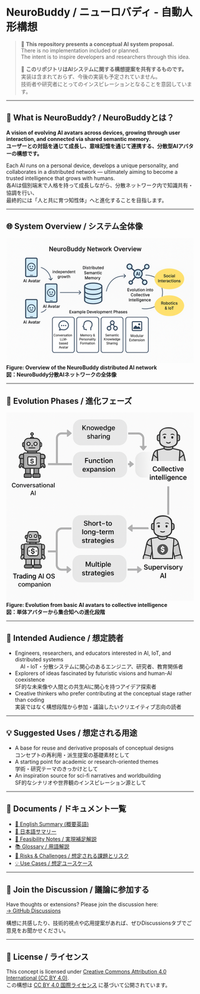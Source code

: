 # NeuroBuddy / ニューロバディ - 自動人形構想

> 🧠 **This repository presents a conceptual AI system proposal.**  
> There is no implementation included or planned.  
> The intent is to inspire developers and researchers through this idea.  
>
> 🧠 **このリポジトリはAIシステムに関する構想提案を共有するものです。**  
> 実装は含まれておらず、今後の実装も予定されていません。  
> 技術者や研究者にとってのインスピレーションとなることを意図しています。

---

## 🚀 What is NeuroBuddy? / NeuroBuddyとは？

**A vision of evolving AI avatars across devices, growing through user interaction, and connected via shared semantic memory.**  
**ユーザーとの対話を通じて成長し、意味記憶を通じて連携する、分散型AIアバターの構想です。**

Each AI runs on a personal device, develops a unique personality, and collaborates in a distributed network — ultimately aiming to become a trusted intelligence that grows with humans.  
各AIは個別端末で人格を持って成長しながら、分散ネットワーク内で知識共有・協調を行い、  
最終的には「人と共に育つ知性体」へと進化することを目指します。

---

## 🌐 System Overview / システム全体像

![System Diagram](./assets/NeuroBuddy_Network_Overview.png)  
**Figure: Overview of the NeuroBuddy distributed AI network**  
**図：NeuroBuddy分散AIネットワークの全体像**

---

## 🔁 Evolution Phases / 進化フェーズ

![Evolution Phases Diagram](./assets/phase_evolution_diagram.png)  
**Figure: Evolution from basic AI avatars to collective intelligence**  
**図：単体アバターから集合知への進化段階**

---

## 🎯 Intended Audience / 想定読者

* Engineers, researchers, and educators interested in AI, IoT, and distributed systems  
　AI・IoT・分散システムに関心のあるエンジニア、研究者、教育関係者  
* Explorers of ideas fascinated by futuristic visions and human-AI coexistence  
  SF的な未来像や人間との共生AIに関心を持つアイデア探索者  
* Creative thinkers who prefer contributing at the conceptual stage rather than coding  
  実装ではなく構想段階から参加・議論したいクリエイティブ志向の読者  

---

## 💡 Suggested Uses / 想定される用途

* A base for reuse and derivative proposals of conceptual designs  
  コンセプトの再利用・派生提案の基礎素材として  
* A starting point for academic or research-oriented themes  
  学術・研究テーマのきっかけとして  
* An inspiration source for sci-fi narratives and worldbuilding  
  SF的なシナリオや世界観のインスピレーション源として  

---

## 📄 Documents / ドキュメント一覧

* [📘 English Summary (概要英語)](./SUMMARY.md)  
* [📙 日本語サマリー](./SUMMARY_ja.md)  
* [🧠 Feasibility Notes / 実現補足解説](./FeasibilityNotes.md)  
* [📚 Glossary / 用語解説](./Glossary.md)  
* [🚧 Risks & Challenges / 想定される課題とリスク](./RisksAndChallenges.md)  
* [💡 Use Cases / 想定ユースケース](./UseCases.md)  

---

## 💬 Join the Discussion / 議論に参加する

Have thoughts or extensions? Please join the discussion here:  
[→ GitHub Discussions](https://github.com/tadi-karuma/neurobuddy/discussions)

構想に共感したり、技術的視点や応用提案があれば、ぜひDiscussionsタブでご意見をお聞かせください。

---

## 🧾 License / ライセンス

This concept is licensed under [Creative Commons Attribution 4.0 International (CC BY 4.0)](https://creativecommons.org/licenses/by/4.0/).  
この構想は [CC BY 4.0 国際ライセンス](https://creativecommons.org/licenses/by/4.0/deed.ja) に基づいて公開されています。


